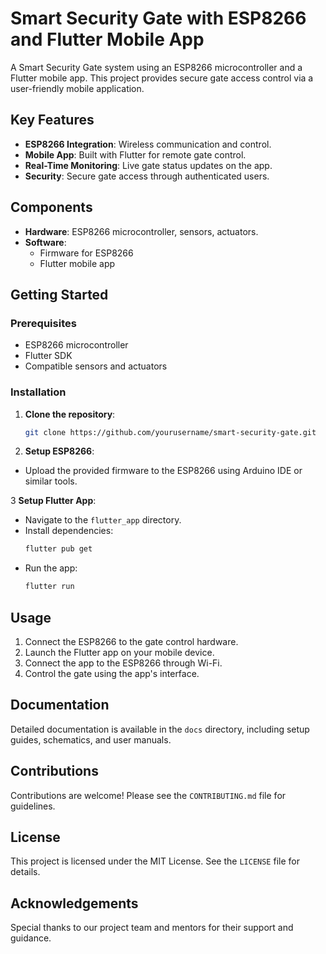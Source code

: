 # Smart Security Gate with ESP8266 and Flutter Mobile App

A Smart Security Gate system using an ESP8266 microcontroller and a Flutter mobile app. This project provides secure gate access control via a user-friendly mobile application.

## Key Features

- **ESP8266 Integration**: Wireless communication and control.
- **Mobile App**: Built with Flutter for remote gate control.
- **Real-Time Monitoring**: Live gate status updates on the app.
- **Security**: Secure gate access through authenticated users.

## Components

- **Hardware**: ESP8266 microcontroller, sensors, actuators.
- **Software**: 
  - Firmware for ESP8266
  - Flutter mobile app

## Getting Started

### Prerequisites

- ESP8266 microcontroller
- Flutter SDK
- Compatible sensors and actuators

### Installation

1. **Clone the repository**:
   ```sh
   git clone https://github.com/yourusername/smart-security-gate.git
2. **Setup ESP8266**:

- Upload the provided firmware to the ESP8266 using Arduino IDE or similar tools.

3 **Setup Flutter App**:

- Navigate to the `flutter_app` directory.
- Install dependencies:
  ```sh
  flutter pub get
  ```
- Run the app:
  ```sh
  flutter run
  ```

  

## Usage

1. Connect the ESP8266 to the gate control hardware.
2. Launch the Flutter app on your mobile device.
3. Connect the app to the ESP8266 through Wi-Fi.
4. Control the gate using the app's interface.

## Documentation

Detailed documentation is available in the `docs` directory, including setup guides, schematics, and user manuals.

## Contributions

Contributions are welcome! Please see the `CONTRIBUTING.md` file for guidelines.

## License

This project is licensed under the MIT License. See the `LICENSE` file for details.

## Acknowledgements

Special thanks to our project team and mentors for their support and guidance.

